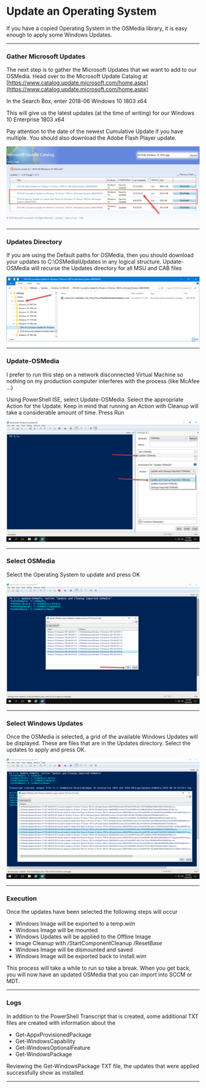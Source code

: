 # Update an Operating System

If you have a copied Operating System in the OSMedia library, it is easy enough to apply some Windows Updates.

---

### Gather Microsoft Updates

The next step is to gather the Microsoft Updates that we want to add to our OSMedia.  Head over to the Microsoft Update Catalog at [https://www.catalog.update.microsoft.com/home.aspx](https://www.catalog.update.microsoft.com/home.aspx)

In the Search Box, enter 2018-06 Windows 10 1803 x64

This will give us the latest updates \(at the time of writing\) for our Windows 10 Enterprise 1803 x64

Pay attention to the date of the newest Cumulative Update if you have multiple.  You should also download the Adobe Flash Player update.

![](/assets/2018-06-18_13-19-27.png)

---

### Updates Directory

If you are using the Default paths for OSMedia, then you should download your updates to C:\OSMedia\Updates in any logical structure.  Update-OSMedia will recurse the Updates directory for all MSU and CAB files

![](/assets/2018-06-22_15-01-36.png)

---

### Update-OSMedia

I prefer to run this step on a network disconnected Virtual Machine so nothing on my production computer interferes with the process \(like McAfee ...\)

Using PowerShell ISE, select Update-OSMedia.  Select the appropriate Action for the Update.  Keep in mind that running an Action with Cleanup will take a considerable amount of time.  Press Run

![](/assets/2018-06-24_1-20-02.png)

---

### Select OSMedia

Select the Operating System to update and press OK

![](/assets/2018-06-24_1-22-53.png)

---

### Select Windows Updates

Once the OSMedia is selected, a grid of the available Windows Updates will be displayed.  These are files that are in the Updates directory.  Select the updates to apply and press OK.

![](/assets/2018-06-24_1-24-16.png)

---

### Execution

Once the updates have been selected the following steps will occur

* Windows Image will be exported to a temp.wim
* Windows Image will be mounted
* Windows Updates will be applied to the Offline Image
* Image Cleanup with /StartComponentCleanup /ResetBase
* Windows Image will be dismounted and saved
* Windows Image will be exported back to install.wim

This process will take a while to run so take a break.  When you get back, you will now have an updated OSMedia that you can import into SCCM or MDT.

---

### Logs

In addition to the PowerShell Transcript that is created, some additional TXT files are created with information about the

* Get-AppxProvisionedPackage
* Get-WindowsCapability
* Get-WindowsOptionalFeature
* Get-WindowsPackage

Reviewing the Get-WindowsPackage TXT file, the updates that were applied successfully show as installed.

---




